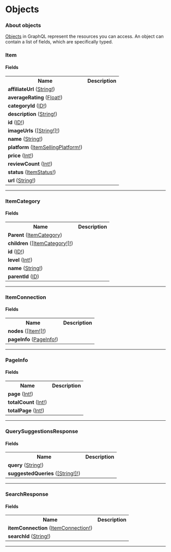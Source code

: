 # Objects

### About objects

[Objects](https://graphql.github.io/graphql-spec/June2018/#sec-Objects) in GraphQL represent the resources you can access. An object can contain a list of fields, which are specifically typed.

### Item

  

#### Fields

<table>
  <tr>
    <th>Name</th>
    <th>Description</th>
  </tr>
  <tr>
    <td><strong>affiliateUrl</strong> (<a href="scalars.md#string">String!</a>)</td> 
    <td></td>
  </tr>
  <tr>
    <td><strong>averageRating</strong> (<a href="scalars.md#float">Float!</a>)</td> 
    <td></td>
  </tr>
  <tr>
    <td><strong>categoryId</strong> (<a href="scalars.md#id">ID!</a>)</td> 
    <td></td>
  </tr>
  <tr>
    <td><strong>description</strong> (<a href="scalars.md#string">String!</a>)</td> 
    <td></td>
  </tr>
  <tr>
    <td><strong>id</strong> (<a href="scalars.md#id">ID!</a>)</td> 
    <td></td>
  </tr>
  <tr>
    <td><strong>imageUrls</strong> (<a href="scalars.md#string">[String!]!</a>)</td> 
    <td></td>
  </tr>
  <tr>
    <td><strong>name</strong> (<a href="scalars.md#string">String!</a>)</td> 
    <td></td>
  </tr>
  <tr>
    <td><strong>platform</strong> (<a href="enums.md#itemsellingplatform">ItemSellingPlatform!</a>)</td> 
    <td></td>
  </tr>
  <tr>
    <td><strong>price</strong> (<a href="scalars.md#int">Int!</a>)</td> 
    <td></td>
  </tr>
  <tr>
    <td><strong>reviewCount</strong> (<a href="scalars.md#int">Int!</a>)</td> 
    <td></td>
  </tr>
  <tr>
    <td><strong>status</strong> (<a href="enums.md#itemstatus">ItemStatus!</a>)</td> 
    <td></td>
  </tr>
  <tr>
    <td><strong>url</strong> (<a href="scalars.md#string">String!</a>)</td> 
    <td></td>
  </tr>
</table>

---

### ItemCategory

  

#### Fields

<table>
  <tr>
    <th>Name</th>
    <th>Description</th>
  </tr>
  <tr>
    <td><strong>Parent</strong> (<a href="objects.md#itemcategory">ItemCategory</a>)</td> 
    <td></td>
  </tr>
  <tr>
    <td><strong>children</strong> (<a href="objects.md#itemcategory">[ItemCategory!]!</a>)</td> 
    <td></td>
  </tr>
  <tr>
    <td><strong>id</strong> (<a href="scalars.md#id">ID!</a>)</td> 
    <td></td>
  </tr>
  <tr>
    <td><strong>level</strong> (<a href="scalars.md#int">Int!</a>)</td> 
    <td></td>
  </tr>
  <tr>
    <td><strong>name</strong> (<a href="scalars.md#string">String!</a>)</td> 
    <td></td>
  </tr>
  <tr>
    <td><strong>parentId</strong> (<a href="scalars.md#id">ID</a>)</td> 
    <td></td>
  </tr>
</table>

---

### ItemConnection

  

#### Fields

<table>
  <tr>
    <th>Name</th>
    <th>Description</th>
  </tr>
  <tr>
    <td><strong>nodes</strong> (<a href="objects.md#item">[Item!]!</a>)</td> 
    <td></td>
  </tr>
  <tr>
    <td><strong>pageInfo</strong> (<a href="objects.md#pageinfo">PageInfo!</a>)</td> 
    <td></td>
  </tr>
</table>

---

### PageInfo

  

#### Fields

<table>
  <tr>
    <th>Name</th>
    <th>Description</th>
  </tr>
  <tr>
    <td><strong>page</strong> (<a href="scalars.md#int">Int!</a>)</td> 
    <td></td>
  </tr>
  <tr>
    <td><strong>totalCount</strong> (<a href="scalars.md#int">Int!</a>)</td> 
    <td></td>
  </tr>
  <tr>
    <td><strong>totalPage</strong> (<a href="scalars.md#int">Int!</a>)</td> 
    <td></td>
  </tr>
</table>

---

### QuerySuggestionsResponse

  

#### Fields

<table>
  <tr>
    <th>Name</th>
    <th>Description</th>
  </tr>
  <tr>
    <td><strong>query</strong> (<a href="scalars.md#string">String!</a>)</td> 
    <td></td>
  </tr>
  <tr>
    <td><strong>suggestedQueries</strong> (<a href="scalars.md#string">[String!]!</a>)</td> 
    <td></td>
  </tr>
</table>

---

### SearchResponse

  

#### Fields

<table>
  <tr>
    <th>Name</th>
    <th>Description</th>
  </tr>
  <tr>
    <td><strong>itemConnection</strong> (<a href="objects.md#itemconnection">ItemConnection!</a>)</td> 
    <td></td>
  </tr>
  <tr>
    <td><strong>searchId</strong> (<a href="scalars.md#string">String!</a>)</td> 
    <td></td>
  </tr>
</table>

---